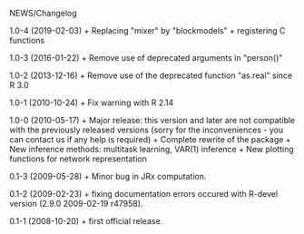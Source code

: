 NEWS/Changelog

1.0-4	(2019-02-03)
    +   Replacing "mixer" by "blockmodels"
    +   registering C functions

1.0-3	(2016-01-22)
    +   Remove use of deprecated arguments in "person()"

1.0-2	(2013-12-16)
    +   Remove use of the deprecated function "as.real" since R 3.0

1.0-1	(2010-10-24)
    +   Fix warning with R 2.14

1.0-0	(2010-05-17)
    + 	Major release: this version and later are not compatible with
        the previously released versions (sorry for the inconveniences -
    	you can contact us if any help is required)
    +   Complete rewrite of the package
    +   New inference methods: multitask learning, VAR(1) inference
    +   New plotting functions for network representation

0.1-3	(2009-05-28)
    +	Minor bug in JRx computation.

0.1-2	(2009-02-23)
    +	fixing documentation errors occured with R-devel version
        (2.9.0 2009-02-19 r47958).

0.1-1	(2008-10-20)
    +	first official release.

